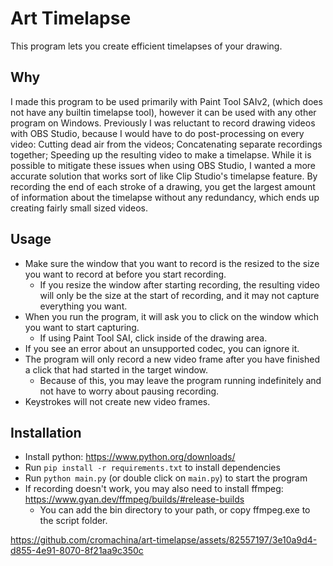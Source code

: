 # Art Timelapse
This program lets you create efficient timelapses of your drawing.

## Why
I made this program to be used primarily with Paint Tool SAIv2, (which does not have any builtin timelapse tool), however it can be used with any other program on Windows.
Previously I was reluctant to record drawing videos with OBS Studio, because I would have to do post-processing on every video:
Cutting dead air from the videos; Concatenating separate recordings together; Speeding up the resulting video to make a timelapse.
While it is possible to mitigate these issues when using OBS Studio, I wanted a more accurate solution that works sort of like Clip Studio's timelapse feature.
By recording the end of each stroke of a drawing, you get the largest amount of information about the timelapse without any redundancy, which ends up creating fairly small sized videos.

## Usage
- Make sure the window that you want to record is the resized to the size you want to record at before you start recording.
  - If you resize the window after starting recording, the resulting video will only be the size at the start of recording, and it may not capture everything you want.
- When you run the program, it will ask you to click on the window which you want to start capturing.
  - If using Paint Tool SAI, click inside of the drawing area.
- If you see an error about an unsupported codec, you can ignore it.
- The program will only record a new video frame after you have finished a click that had started in the target window.
  - Because of this, you may leave the program running indefinitely and not have to worry about pausing recording.
- Keystrokes will not create new video frames.

## Installation
- Install python: https://www.python.org/downloads/
- Run `pip install -r requirements.txt` to install dependencies
- Run `python main.py` (or double click on `main.py`) to start the program
- If recording doesn't work, you may also need to install ffmpeg: https://www.gyan.dev/ffmpeg/builds/#release-builds
  - You can add the bin directory to your path, or copy ffmpeg.exe to the script folder.

https://github.com/cromachina/art-timelapse/assets/82557197/3e10a9d4-d855-4e91-8070-8f21aa9c350c

